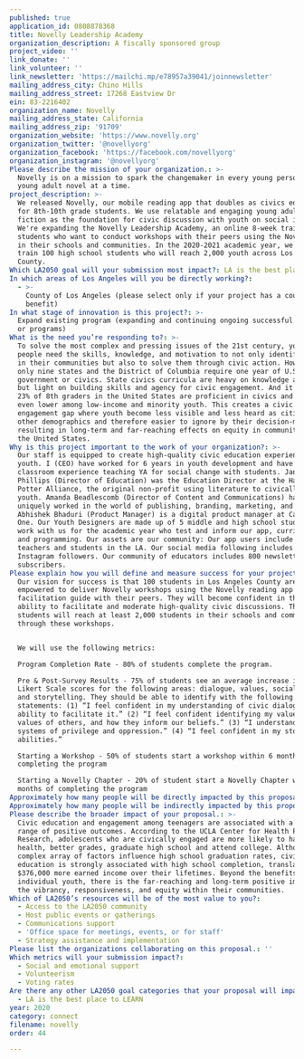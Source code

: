 ```yaml
---
published: true
application_id: 0808878368
title: Novelly Leadership Academy
organization_description: A fiscally sponsored group
project_video: ''
link_donate: ''
link_volunteer: ''
link_newsletter: 'https://mailchi.mp/e78957a39041/joinnewsletter'
mailing_address_city: Chino Hills
mailing_address_street: 17268 Eastview Dr
ein: 83-2216402
organization_name: Novelly
mailing_address_state: California
mailing_address_zip: '91709'
organization_website: 'https://www.novelly.org'
organization_twitter: '@novellyorg'
organization_facebook: 'https://facebook.com/novellyorg'
organization_instagram: '@novellyorg'
Please describe the mission of your organization.: >-
  Novelly is on a mission to spark the changemaker in every young person, one
  young adult novel at a time.
project_description: >-
  We released Novelly, our mobile reading app that doubles as civics education
  for 8th-10th grade students. We use relatable and engaging young adult (YA)
  fiction as the foundation for civic discussion with youth on social issues.
  We're expanding the Novelly Leadership Academy, an online 8-week training for
  students who want to conduct workshops with their peers using the Novelly app
  in their schools and communities. In the 2020-2021 academic year, we will
  train 100 high school students who will reach 2,000 youth across Los Angeles
  County.
Which LA2050 goal will your submission most impact?: LA is the best place to CONNECT
In which areas of Los Angeles will you be directly working?:
  - >-
    County of Los Angeles (please select only if your project has a countywide
    benefit)
In what stage of innovation is this project?: >-
  Expand existing program (expanding and continuing ongoing successful projects
  or programs)
What is the need you’re responding to?: >-
  To solve the most complex and pressing issues of the 21st century, young
  people need the skills, knowledge, and motivation to not only identify issues
  in their communities but also to solve them through civic action. However,
  only nine states and the District of Columbia require one year of U.S.
  government or civics. State civics curricula are heavy on knowledge and facts
  but light on building skills and agency for civic engagement. And it shows -
  23% of 8th graders in the United States are proficient in civics and this is
  even lower among low-income and minority youth. This creates a civic
  engagement gap where youth become less visible and less heard as citizens than
  other demographics and therefore easier to ignore by their decision-makers,
  resulting in long-term and far-reaching effects on equity in communities. in
  the United States.
Why is this project important to the work of your organization?: >-
  Our staff is equipped to create high-quality civic education experiences for
  youth. I (CEO) have worked for 6 years in youth development and have extensive
  classroom experience teaching YA for social change with students. Janae
  Phillips (Director of Education) was the Education Director at the Harry
  Potter Alliance, the original non-profit using literature to civically empower
  youth. Amanda Beadlescomb (Director of Content and Communications) has
  uniquely worked in the world of publishing, branding, marketing, and startups.
  Abhishek Bhaduri (Product Manager) is a digital product manager at Capital
  One. Our Youth Designers are made up of 5 middle and high school students who
  work with us for the academic year who test and inform our app, curriculum,
  and programming. Our assets are our community: Our app users include 300
  teachers and students in the LA. Our social media following includes 1,120
  Instagram followers. Our community of educators includes 800 newsletter
  subscribers.
Please explain how you will define and measure success for your project.: >-
  Our vision for success is that 100 students in Los Angeles County are
  empowered to deliver Novelly workshops using the Novelly reading app and
  facilitation guide with their peers. They will become confident in their
  ability to facilitate and moderate high-quality civic discussions. These
  students will reach at least 2,000 students in their schools and communities
  through these workshops.


  We will use the following metrics:

  Program Completion Rate - 80% of students complete the program.

  Pre & Post-Survey Results - 75% of students see an average increase in their
  Likert Scale scores for the following areas: dialogue, values, social justice,
  and storytelling. They should be able to identify with the following
  statements: (1) “I feel confident in my understanding of civic dialogue and my
  ability to facilitate it.” (2) “I feel confident identifying my values and the
  values of others, and how they inform our beliefs.” (3) “I understand the
  systems of privilege and oppression.” (4) “I feel confident in my storytelling
  abilities.”

  Starting a Workshop - 50% of students start a workshop within 6 months of
  completing the program

  Starting a Novelly Chapter - 20% of student start a Novelly Chapter within 12
  months of completing the program
Approximately how many people will be directly impacted by this proposal?: '300'
Approximately how many people will be indirectly impacted by this proposal?: '8000'
Please describe the broader impact of your proposal.: >-
  Civic education and engagement among teenagers are associated with a wide
  range of positive outcomes. According to the UCLA Center for Health Policy
  Research, adolescents who are civically engaged are more likely to have better
  health, better grades, graduate high school and attend college. Although a
  complex array of factors influence high school graduation rates, civic
  education is strongly associated with high school completion, translating into
  $376,000 more earned income over their lifetimes. Beyond the benefits to
  individual youth, there is the far-reaching and long-term positive impact on
  the vibrancy, responsiveness, and equity within their communities.
Which of LA2050’s resources will be of the most value to you?:
  - Access to the LA2050 community
  - Host public events or gatherings
  - Communications support
  - 'Office space for meetings, events, or for staff'
  - Strategy assistance and implementation
Please list the organizations collaborating on this proposal.: ''
Which metrics will your submission impact?:
  - Social and emotional support
  - Volunteerism
  - Voting rates
Are there any other LA2050 goal categories that your proposal will impact?:
  - LA is the best place to LEARN
year: 2020
category: connect
filename: novelly
order: 44

---
```

